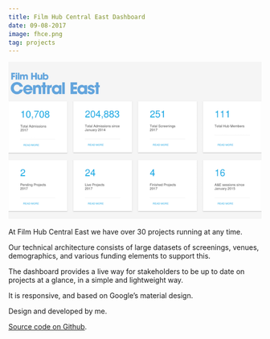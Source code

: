 ```yaml
---
title: Film Hub Central East Dashboard
date: 09-08-2017
image: fhce.png
tag: projects
---
```


![website](/assets/images/fhce.png)

At Film Hub Central East we have over 30 projects running at any time.

Our technical architecture consists of large datasets of screenings, venues, demographics, and various funding elements to support this.

The dashboard provides a live way for stakeholders to be up to date on projects at a glance, in a simple and lightweight way.

It is responsive, and based on Google’s material design.

Design and developed by me.

[Source code on Github](https://github.com/AndyRae/FAN-Dashboard).
